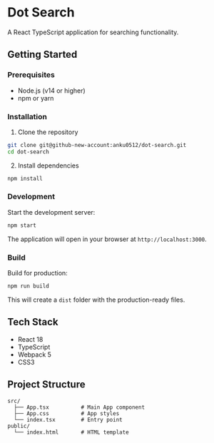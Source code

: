 # Dot Search

A React TypeScript application for searching functionality.

## Getting Started

### Prerequisites
- Node.js (v14 or higher)
- npm or yarn

### Installation

1. Clone the repository
```bash
git clone git@github-new-account:anku0512/dot-search.git
cd dot-search
```

2. Install dependencies
```bash
npm install
```

### Development

Start the development server:
```bash
npm start
```

The application will open in your browser at `http://localhost:3000`.

### Build

Build for production:
```bash
npm run build
```

This will create a `dist` folder with the production-ready files.

## Tech Stack

- React 18
- TypeScript
- Webpack 5
- CSS3

## Project Structure

```
src/
  ├── App.tsx          # Main App component
  ├── App.css          # App styles
  └── index.tsx        # Entry point
public/
  └── index.html       # HTML template
```
